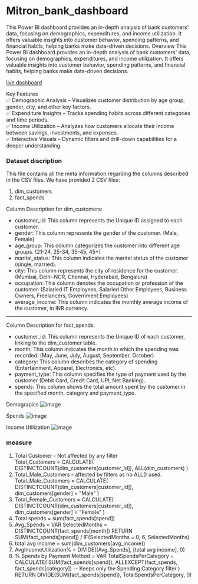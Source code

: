 # Mitron_bank_dashboard
This Power BI dashboard provides an in-depth analysis of bank customers' data, focusing on demographics, expenditures, and income utilization. It offers valuable insights into customer behavior, spending patterns, and financial habits, helping banks make data-driven decisions.
Overview
This Power BI dashboard provides an in-depth analysis of bank customers' data, focusing on demographics, expenditures, and income utilization. It offers valuable insights into customer behavior, spending patterns, and financial habits, helping banks make data-driven decisions.<br>

<a href='https://app.powerbi.com/view?r=eyJrIjoiN2Q3OTFlODQtNGJkOC00OTJmLWEwMDQtM2RkOWU5MzkwMzE2IiwidCI6ImM2ZTU0OWIzLTVmNDUtNDAzMi1hYWU5LWQ0MjQ0ZGM1YjJjNCJ9'>live dashboard</a>


Key Features<br>
✅ Demographic Analysis – Visualizes customer distribution by age group, gender, city, and other key factors.<br>
✅ Expenditure Insights – Tracks spending habits across different categories and time periods. <br>
✅ Income Utilization – Analyzes how customers allocate their income between savings, investments, and expenses.<br>
✅ Interactive Visuals – Dynamic filters and drill-down capabilities for a deeper understanding.<br>

### Dataset discription
This file contains all the meta information regarding the columns described in the CSV files. We have provided 2 CSV files:
1. dim_customers
2. fact_spends


Column Description for dim_customers:
- customer_id: This column represents the Unique ID assigned to each customer.
- gender: This column represents the gender of the customer. (Male, Female)
- age_group: This column categorizes the customer into different age groups. (21-24, 25-34, 35-45, 45+)
- marital_status: This column indicates the marital status of the customer (single, married).
- city: This column represents the city of residence for the customer. (Mumbai, Delhi-NCR, Chennai, Hyderabad, Bengaluru)
- occupation: This column denotes the occupation or profession of the customer. (Salaried IT Employees, Salaried Other Employees, Business Owners, Freelancers, Government Employees)
- average_income: This column indicates the monthly average income of the customer, in INR currency.


*******************************************

Column Description for fact_spends:
- customer_id: This column represents the Unique ID of each customer, linking to the dim_customer table.
- month: This column indicates the month in which the spending was recorded. (May, June, July, August, September, October)
- category: This column describes the category of spending (Entertainment, Apparel, Electronics, etc).
- payment_type: This column specifies the type of payment used by the customer (Debit Card, Credit Card, UPI, Net Banking).
- spends: This column shows the total amount spent by the customer in the specified month, category and payment_type.




Demograpics
![image](https://github.com/user-attachments/assets/a35a8440-d591-44ca-9a86-92e4044fec4a)

Spends
![image](https://github.com/user-attachments/assets/92ca077c-902d-4588-aed0-6273497c34cd)

Income Utilization
![image](https://github.com/user-attachments/assets/cff69b28-d0ac-4835-ad4e-d35d69c40af7)


### measure 
<ol>
  <li >
    Total Customer - Not affected by any filter <br>
Total_Customers = 
CALCULATE(
    DISTINCTCOUNT(dim_customers[customer_id]), 
    ALL(dim_customers)
)
  </li>
  <li>
    Total_Male_Customers - affected by filters as no ALL() used. <br>
    Total_Male_Customers = 
CALCULATE(
    DISTINCTCOUNT(dim_customers[customer_id]), 
    dim_customers[gender] = "Male"
)
  </li>
  <li>
    Total_Female_Customers = 
CALCULATE(
    DISTINCTCOUNT(dim_customers[customer_id]), 
    dim_customers[gender] = "Female"
)
  </li>
  <li>
    Total spends = sum(fact_spends[spend])
  </li>
  <li>
    Avg_Spends = 
VAR SelectedMonths = DISTINCTCOUNT(fact_spends[month])
RETURN 
SUM(fact_spends[spend]) / IF(SelectedMonths = 0, 6, SelectedMonths)

  </li>
  <li>
    total avg income = sum(dim_customers[avg_income])
  </li>
  <li>
    AvgIncomeUtilization% = DIVIDE([Avg_Spends], [total avg income], 0) 

  </li>
  <li>
    % Spends by Payment Method = 
VAR TotalSpendsPerCategory = 
    CALCULATE(
        SUM(fact_spends[spend]), 
        ALLEXCEPT(fact_spends, fact_spends[category])  -- Keeps only the Spending Category filter
    )
RETURN 
DIVIDE(SUM(fact_spends[spend]), TotalSpendsPerCategory, 0)

  </li>
</ol>
